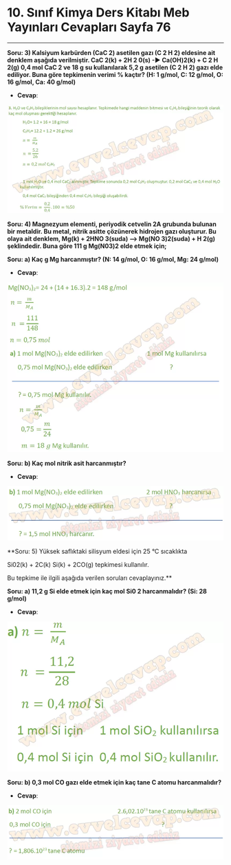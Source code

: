 # 10. Sınıf Kimya Ders Kitabı Meb Yayınları Cevapları Sayfa 76

---

**Soru: 3) Kalsiyum karbürden (CaC 2) asetilen gazı (C 2 H 2) eldesine ait denklem aşağıda verilmiştir. CaC 2(k) + 2H 2 0(s) -► Ca(OH)2(k) + C 2 H 2(g) 0,4 mol CaC 2 ve 18 g su kullanılarak 5,2 g asetilen (C 2 H 2) gazı elde ediliyor. Buna göre tepkimenin verimi % kaçtır? (H: 1 g/mol, C: 12 g/mol, O: 16 g/mol, Ca: 40 g/mol)**

-   **Cevap**:

![Image 1](./image_1.webp)

**Soru: 4) Magnezyum elementi, periyodik cetvelin 2A grubunda bulunan bir metaldir. Bu metal, nitrik asitte çözünerek hidrojen gazı oluşturur. Bu olaya ait denklem, Mg(k) + 2HNO 3(suda) —> Mg(NO 3)2(suda) + H 2(g) şeklindedir. Buna göre 111 g Mg(N03)2 elde etmek için;**

**Soru: a) Kaç g Mg harcanmıştır? (N: 14 g/mol, O: 16 g/mol, Mg: 24 g/mol)**

-   **Cevap**:

![Image 2](./image_2.webp)

**Soru: b) Kaç mol nitrik asit harcanmıştır?**

-   **Cevap**:

![Image 3](./image_3.webp)

**Soru: 5) Yüksek saflıktaki silisyum eldesi için 25 °C sıcaklıkta

 Si02(k) + 2C(k) Si(k) + 2CO(g) tepkimesi kullanılır.

 Bu tepkime ile ilgili aşağıda verilen soruları cevaplayınız.**

**Soru: a) 11,2 g Si elde etmek için kaç mol Si0 2 harcanmalıdır? (Si: 28 g/mol)**

-   **Cevap**:

![Image 4](./image_4.webp)

**Soru: b) 0,3 mol CO gazı elde etmek için kaç tane C atomu harcanmalıdır?**

-   **Cevap**:

![Image 5](./image_5.webp)